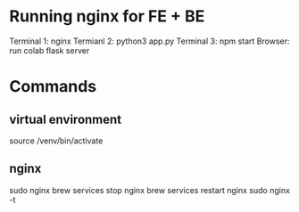 # Running nginx for FE + BE
Terminal 1: nginx
Termianl 2: python3 app.py
Terminal 3: npm start
Browser: run colab flask server

# Commands
## virtual environment
source /venv/bin/activate

## nginx
sudo nginx
brew services stop nginx
brew services restart nginx
sudo nginx -t
